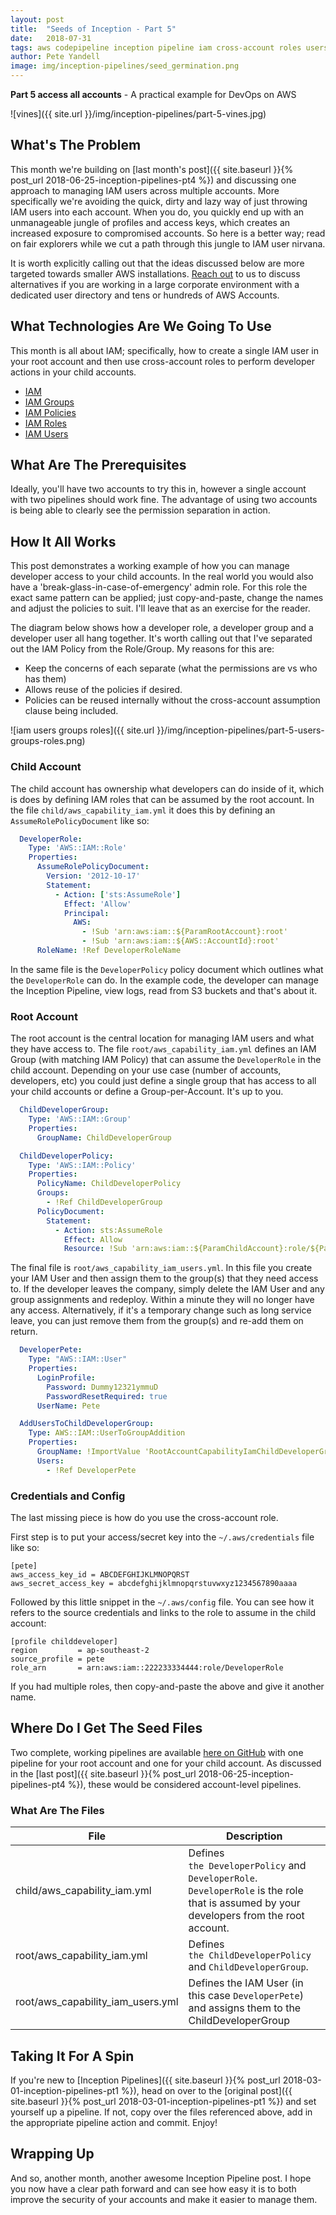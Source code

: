 ```yaml
---
layout: post
title:  "Seeds of Inception - Part 5"
date:   2018-07-31
tags: aws codepipeline inception pipeline iam cross-account roles users groups
author: Pete Yandell
image: img/inception-pipelines/seed_germination.png
---
```


**Part 5 access all accounts** - A practical example for DevOps on AWS

![vines]({{ site.url }}/img/inception-pipelines/part-5-vines.jpg)

## What's The Problem

This month we're building on [last month's post]({{ site.baseurl }}{% post_url 2018-06-25-inception-pipelines-pt4 %}) and discussing one approach to managing IAM users across multiple accounts. More specifically we're avoiding the quick, dirty and lazy way of just throwing IAM users into each account. When you do, you quickly end up with an unmanageable jungle of profiles and access keys, which creates an increased exposure to compromised accounts. So here is a better way; read on fair explorers while we cut a path through this jungle to IAM user nirvana.

It is worth explicitly calling out that the ideas discussed below are more targeted towards smaller AWS installations. [Reach out](https://www.mechanicalrock.io/#/contact-us) to us to discuss alternatives if you are working in a large corporate environment with a dedicated user directory and tens or hundreds of AWS Accounts.

## What Technologies Are We Going To Use

This month is all about IAM; specifically, how to create a single IAM user in your root account and then use cross-account roles to perform developer actions in your child accounts.

* [IAM](https://aws.amazon.com/iam/)
* [IAM Groups](https://docs.aws.amazon.com/IAM/latest/UserGuide/id_groups.html)
* [IAM Policies](https://docs.aws.amazon.com/IAM/latest/UserGuide/introduction_access-management.html)
* [IAM Roles](https://docs.aws.amazon.com/IAM/latest/UserGuide/id_roles.html)
* [IAM Users](https://docs.aws.amazon.com/IAM/latest/UserGuide/id_users.html)

## What Are The Prerequisites

Ideally, you'll have two accounts to try this in, however a single account with two pipelines should work fine. The advantage of using two accounts is being able to clearly see the permission separation in action.

## How It All Works

This post demonstrates a working example of how you can manage developer access to your child accounts. In the real world you would also have a 'break-glass-in-case-of-emergency' admin role. For this role the exact same pattern can be applied; just copy-and-paste, change the names and adjust the policies to suit. I'll leave that as an exercise for the reader.

The diagram below shows how a developer role, a developer group and a developer user all hang together. It's worth calling out that I've separated out the IAM Policy from the Role/Group. My reasons for this are:

* Keep the concerns of each separate (what the permissions are vs who has them)
* Allows reuse of the policies if desired.
* Policies can be reused internally without the cross-account assumption clause being included.

![iam users groups roles]({{ site.url }}/img/inception-pipelines/part-5-users-groups-roles.png)

### Child Account

The child account has ownership what developers can do inside of it, which is does by defining IAM roles that can be assumed by the root account. In the file `child/aws_capability_iam.yml` it does this by defining an `AssumeRolePolicyDocument` like so:

```yaml
  DeveloperRole:
    Type: 'AWS::IAM::Role'
    Properties:
      AssumeRolePolicyDocument:
        Version: '2012-10-17'
        Statement:
          - Action: ['sts:AssumeRole']
            Effect: 'Allow'
            Principal:
              AWS:
                - !Sub 'arn:aws:iam::${ParamRootAccount}:root'
                - !Sub 'arn:aws:iam::${AWS::AccountId}:root'
      RoleName: !Ref DeveloperRoleName
```

In the same file is the `DeveloperPolicy` policy document which outlines what the `DeveloperRole` can do. In the example code, the developer can manage the Inception Pipeline, view logs, read from S3 buckets and that's about it.

### Root Account

The root account is the central location for managing IAM users and what they have access to. The file `root/aws_capability_iam.yml` defines an IAM Group (with matching IAM Policy) that can assume the `DeveloperRole` in the child account. Depending on your use case (number of accounts, developers, etc) you could just define a single group that has access to all your child accounts or define a Group-per-Account. It's up to you.

```yaml
  ChildDeveloperGroup:
    Type: 'AWS::IAM::Group'
    Properties:
      GroupName: ChildDeveloperGroup

  ChildDeveloperPolicy:
    Type: 'AWS::IAM::Policy'
    Properties:
      PolicyName: ChildDeveloperPolicy
      Groups:
        - !Ref ChildDeveloperGroup
      PolicyDocument:
        Statement:
          - Action: sts:AssumeRole
            Effect: Allow
            Resource: !Sub 'arn:aws:iam::${ParamChildAccount}:role/${ParamChildAccountRoleName}'
```

The final file is `root/aws_capability_iam_users.yml`. In this file you create your IAM User and then assign them to the group(s) that they need access to. If the developer leaves the company, simply delete the IAM User and any group assignments and redeploy. Within a minute they will no longer have any access. Alternatively, if it's a temporary change such as long service leave, you can just remove them from the group(s) and re-add them on return.

```yaml
  DeveloperPete:
    Type: "AWS::IAM::User"
    Properties:
      LoginProfile:
        Password: Dummy12321ymmuD
        PasswordResetRequired: true
      UserName: Pete

  AddUsersToChildDeveloperGroup:
    Type: AWS::IAM::UserToGroupAddition
    Properties:
      GroupName: !ImportValue 'RootAccountCapabilityIamChildDeveloperGroupName'
      Users:
        - !Ref DeveloperPete
```

### Credentials and Config

The last missing piece is how do you use the cross-account role.

First step is to put your access/secret key into the `~/.aws/credentials` file like so:

```test
[pete]
aws_access_key_id = ABCDEFGHIJKLMNOPQRST
aws_secret_access_key = abcdefghijklmnopqrstuvwxyz1234567890aaaa
```

Followed by this little snippet in the `~/.aws/config` file. You can see how it refers to the source credentials and links to the role to assume in the child account:

```text
[profile childdeveloper]
region         = ap-southeast-2
source_profile = pete
role_arn       = arn:aws:iam::222233334444:role/DeveloperRole
```

If you had multiple roles, then copy-and-paste the above and give it another name.

## Where Do I Get The Seed Files

Two complete, working pipelines are available [here on GitHub](https://github.com/MechanicalRock/InceptionPipeline/tree/post/part-5) with one pipeline for your root account and one for your child account. As discussed in the [last post]({{ site.baseurl }}{% post_url 2018-06-25-inception-pipelines-pt4 %}), these would be considered account-level pipelines.

### What Are The Files

|File|Description|
|----|-----------|
|child/aws_capability_iam.yml | Defines `the DeveloperPolicy` and `DeveloperRole`. `DeveloperRole` is the role that is assumed by your developers from the root account.|
|root/aws_capability_iam.yml | Defines `the ChildDeveloperPolicy` and `ChildDeveloperGroup`.|
|root/aws_capability_iam_users.yml | Defines the IAM User (in this case `DeveloperPete`) and assigns them to the ChildDeveloperGroup|

## Taking It For A Spin

If you're new to [Inception Pipelines]({{ site.baseurl }}{% post_url 2018-03-01-inception-pipelines-pt1 %}), head on over to the [original post]({{ site.baseurl }}{% post_url 2018-03-01-inception-pipelines-pt1 %}) and set yourself up a pipeline. If not, copy over the files referenced above, add in the appropriate pipeline action and commit. Enjoy!

## Wrapping Up

And so, another month, another awesome Inception Pipeline post. I hope you now have a clear path forward and can see how easy it is to both improve the security of your accounts and make it easier to manage them.

